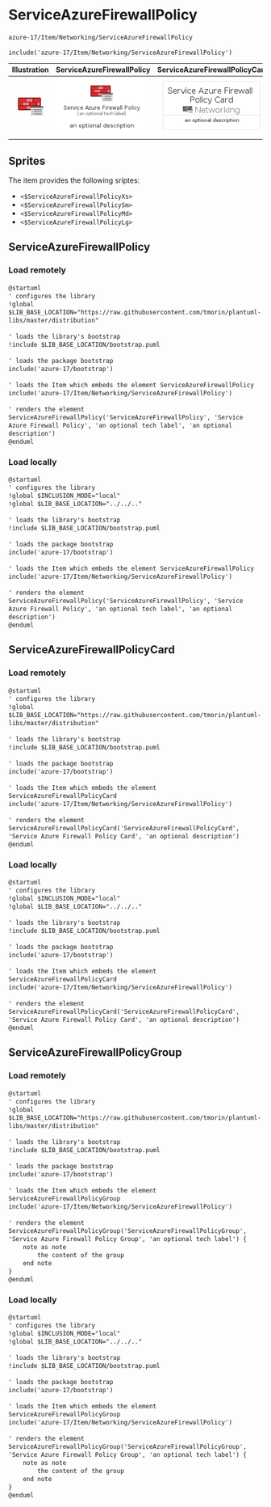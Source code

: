 # ServiceAzureFirewallPolicy


```text
azure-17/Item/Networking/ServiceAzureFirewallPolicy
```

```text
include('azure-17/Item/Networking/ServiceAzureFirewallPolicy')
```



| Illustration | ServiceAzureFirewallPolicy | ServiceAzureFirewallPolicyCard | ServiceAzureFirewallPolicyGroup |
| :---: | :---: | :---: | :---: |
| ![illustration for Illustration](../../../azure-17/Item/Networking/ServiceAzureFirewallPolicy.png) | ![illustration for ServiceAzureFirewallPolicy](../../../azure-17/Item/Networking/ServiceAzureFirewallPolicy.Local.png) | ![illustration for ServiceAzureFirewallPolicyCard](../../../azure-17/Item/Networking/ServiceAzureFirewallPolicyCard.Local.png) | ![illustration for ServiceAzureFirewallPolicyGroup](../../../azure-17/Item/Networking/ServiceAzureFirewallPolicyGroup.Local.png) |



## Sprites
The item provides the following sriptes:

- `<$ServiceAzureFirewallPolicyXs>`
- `<$ServiceAzureFirewallPolicySm>`
- `<$ServiceAzureFirewallPolicyMd>`
- `<$ServiceAzureFirewallPolicyLg>`





## ServiceAzureFirewallPolicy

### Load remotely
```plantuml
@startuml
' configures the library
!global $LIB_BASE_LOCATION="https://raw.githubusercontent.com/tmorin/plantuml-libs/master/distribution"

' loads the library's bootstrap
!include $LIB_BASE_LOCATION/bootstrap.puml

' loads the package bootstrap
include('azure-17/bootstrap')

' loads the Item which embeds the element ServiceAzureFirewallPolicy
include('azure-17/Item/Networking/ServiceAzureFirewallPolicy')

' renders the element
ServiceAzureFirewallPolicy('ServiceAzureFirewallPolicy', 'Service Azure Firewall Policy', 'an optional tech label', 'an optional description')
@enduml
```

### Load locally
```plantuml
@startuml
' configures the library
!global $INCLUSION_MODE="local"
!global $LIB_BASE_LOCATION="../../.."

' loads the library's bootstrap
!include $LIB_BASE_LOCATION/bootstrap.puml

' loads the package bootstrap
include('azure-17/bootstrap')

' loads the Item which embeds the element ServiceAzureFirewallPolicy
include('azure-17/Item/Networking/ServiceAzureFirewallPolicy')

' renders the element
ServiceAzureFirewallPolicy('ServiceAzureFirewallPolicy', 'Service Azure Firewall Policy', 'an optional tech label', 'an optional description')
@enduml
```

## ServiceAzureFirewallPolicyCard

### Load remotely
```plantuml
@startuml
' configures the library
!global $LIB_BASE_LOCATION="https://raw.githubusercontent.com/tmorin/plantuml-libs/master/distribution"

' loads the library's bootstrap
!include $LIB_BASE_LOCATION/bootstrap.puml

' loads the package bootstrap
include('azure-17/bootstrap')

' loads the Item which embeds the element ServiceAzureFirewallPolicyCard
include('azure-17/Item/Networking/ServiceAzureFirewallPolicy')

' renders the element
ServiceAzureFirewallPolicyCard('ServiceAzureFirewallPolicyCard', 'Service Azure Firewall Policy Card', 'an optional description')
@enduml
```

### Load locally
```plantuml
@startuml
' configures the library
!global $INCLUSION_MODE="local"
!global $LIB_BASE_LOCATION="../../.."

' loads the library's bootstrap
!include $LIB_BASE_LOCATION/bootstrap.puml

' loads the package bootstrap
include('azure-17/bootstrap')

' loads the Item which embeds the element ServiceAzureFirewallPolicyCard
include('azure-17/Item/Networking/ServiceAzureFirewallPolicy')

' renders the element
ServiceAzureFirewallPolicyCard('ServiceAzureFirewallPolicyCard', 'Service Azure Firewall Policy Card', 'an optional description')
@enduml
```

## ServiceAzureFirewallPolicyGroup

### Load remotely
```plantuml
@startuml
' configures the library
!global $LIB_BASE_LOCATION="https://raw.githubusercontent.com/tmorin/plantuml-libs/master/distribution"

' loads the library's bootstrap
!include $LIB_BASE_LOCATION/bootstrap.puml

' loads the package bootstrap
include('azure-17/bootstrap')

' loads the Item which embeds the element ServiceAzureFirewallPolicyGroup
include('azure-17/Item/Networking/ServiceAzureFirewallPolicy')

' renders the element
ServiceAzureFirewallPolicyGroup('ServiceAzureFirewallPolicyGroup', 'Service Azure Firewall Policy Group', 'an optional tech label') {
    note as note
        the content of the group
    end note
}
@enduml
```

### Load locally
```plantuml
@startuml
' configures the library
!global $INCLUSION_MODE="local"
!global $LIB_BASE_LOCATION="../../.."

' loads the library's bootstrap
!include $LIB_BASE_LOCATION/bootstrap.puml

' loads the package bootstrap
include('azure-17/bootstrap')

' loads the Item which embeds the element ServiceAzureFirewallPolicyGroup
include('azure-17/Item/Networking/ServiceAzureFirewallPolicy')

' renders the element
ServiceAzureFirewallPolicyGroup('ServiceAzureFirewallPolicyGroup', 'Service Azure Firewall Policy Group', 'an optional tech label') {
    note as note
        the content of the group
    end note
}
@enduml
```

